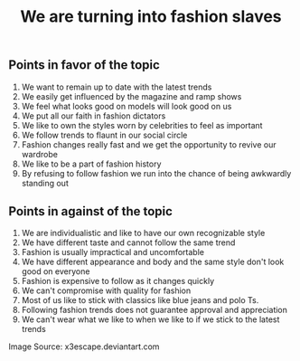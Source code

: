 ﻿---
layout: page
#
# Content
#
subheadline: "Debate on mass fashion culture"
title: "We are turning into fashion slaves"
teaser: "How often we discuss these opposing ideas on fashion and culture? This
also may become a topic of discussion in GD/PI stage of selection process of
any Fashion college."
meta_description: GD Topic with points in favour and in against of whether we are turning into fashion slaves
categories:
  - resources
  - gd-topics
tags:
  - GD/PI
  - GD Topic
#
# Styling
#
image:
    title: fashion_slaves_mbxvfk.png
#thumb:
#    homepage:
#    caption:
#    caption_url:
---


## Points in favor of the topic


1. We want to remain up to date with the latest trends
2. We easily get influenced by the magazine and ramp shows
3. We feel what looks good on models will look good on us
4. We put all our faith in fashion dictators
5. We like to own the styles worn by celebrities to feel as important
6. We follow trends to flaunt in our social circle
7. Fashion changes really fast and we get the opportunity to revive our wardrobe
8. We like to be a part of fashion history
9. By refusing to follow fashion we run into the chance of being awkwardly standing out


## Points in against of the topic


1. We are individualistic and like to have our own recognizable style
2. We have different taste and cannot follow the same trend
3. Fashion is usually impractical and uncomfortable
4. We have different appearance and body and the same style don't look good on everyone
5. Fashion is expensive to follow as it changes quickly
6. We can't compromise with quality for fashion
7. Most of us like to stick with classics like blue jeans and polo Ts.
8. Following fashion trends does not guarantee approval and appreciation
9. We can't wear what we like to when we like to if we stick to the latest trends




Image Source: x3escape.deviantart.com

